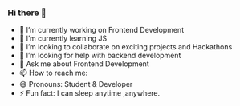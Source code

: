 ### Hi there 👋

<!--
**Sanskrita2001/Sanskrita2001** is a ✨ _special_ ✨ repository because its `README.md` (this file) appears on your GitHub profile.

Here are some ideas to get you started-->

- 🔭 I’m currently working on Frontend Development
- 🌱 I’m currently learning JS
- 👯 I’m looking to collaborate on exciting projects and Hackathons
- 🤔 I’m looking for help with backend development
- 💬 Ask me about Frontend Development
- 📫 How to reach me: 
- 😄 Pronouns: Student & Developer
- ⚡ Fun fact: I can sleep anytime ,anywhere.

